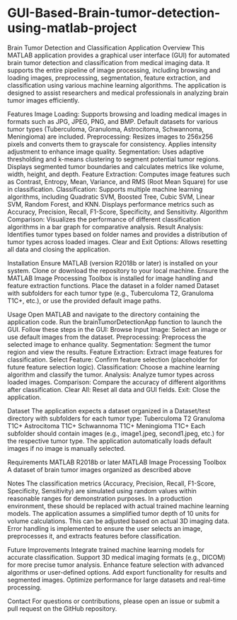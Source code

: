 # GUI-Based-Brain-tumor-detection-using-matlab-project
Brain Tumor Detection and Classification Application
Overview
This MATLAB application provides a graphical user interface (GUI) for automated brain tumor detection and classification from medical imaging data. It supports the entire pipeline of image processing, including browsing and loading images, preprocessing, segmentation, feature extraction, and classification using various machine learning algorithms. The application is designed to assist researchers and medical professionals in analyzing brain tumor images efficiently.

Features
Image Loading: Supports browsing and loading medical images in formats such as JPG, JPEG, PNG, and BMP. Default datasets for various tumor types (Tuberculoma, Granuloma, Astrocitoma, Schwannoma, Meningioma) are included.
Preprocessing: Resizes images to 256x256 pixels and converts them to grayscale for consistency. Applies intensity adjustment to enhance image quality.
Segmentation: Uses adaptive thresholding and k-means clustering to segment potential tumor regions. Displays segmented tumor boundaries and calculates metrics like volume, width, height, and depth.
Feature Extraction: Computes image features such as Contrast, Entropy, Mean, Variance, and RMS (Root Mean Square) for use in classification.
Classification: Supports multiple machine learning algorithms, including Quadratic SVM, Boosted Tree, Cubic SVM, Linear SVM, Random Forest, and KNN. Displays performance metrics such as Accuracy, Precision, Recall, F1-Score, Specificity, and Sensitivity.
Algorithm Comparison: Visualizes the performance of different classification algorithms in a bar graph for comparative analysis.
Result Analysis: Identifies tumor types based on folder names and provides a distribution of tumor types across loaded images.
Clear and Exit Options: Allows resetting all data and closing the application.

Installation
Ensure MATLAB (version R2018b or later) is installed on your system.
Clone or download the repository to your local machine.
Ensure the MATLAB Image Processing Toolbox is installed for image handling and feature extraction functions.
Place the dataset in a folder named Dataset with subfolders for each tumor type (e.g., Tuberculoma T2, Granuloma T1C+, etc.), or use the provided default image paths.

Usage
Open MATLAB and navigate to the directory containing the application code.
Run the brainTumorDetectionApp function to launch the GUI.
Follow these steps in the GUI:
Browse Input Image: Select an image or use default images from the dataset.
Preprocessing: Preprocess the selected image to enhance quality.
Segmentation: Segment the tumor region and view the results.
Feature Extraction: Extract image features for classification.
Select Feature: Confirm feature selection (placeholder for future feature selection logic).
Classification: Choose a machine learning algorithm and classify the tumor.
Analysis: Analyze tumor types across loaded images.
Comparison: Compare the accuracy of different algorithms after classification.
Clear All: Reset all data and GUI fields.
Exit: Close the application.

Dataset
The application expects a dataset organized in a Dataset/test directory with subfolders for each tumor type:
Tuberculoma T2
Granuloma T1C+
Astrocitoma T1C+
Schwannoma T1C+
Meningioma T1C+
Each subfolder should contain images (e.g., image1.jpeg, second1.jpeg, etc.) for the respective tumor type. The application automatically loads default images if no image is manually selected.

Requirements
MATLAB R2018b or later
MATLAB Image Processing Toolbox
A dataset of brain tumor images organized as described above

Notes
The classification metrics (Accuracy, Precision, Recall, F1-Score, Specificity, Sensitivity) are simulated using random values within reasonable ranges for demonstration purposes. In a production environment, these should be replaced with actual trained machine learning models.
The application assumes a simplified tumor depth of 10 units for volume calculations. This can be adjusted based on actual 3D imaging data.
Error handling is implemented to ensure the user selects an image, preprocesses it, and extracts features before classification.

Future Improvements
Integrate trained machine learning models for accurate classification.
Support 3D medical imaging formats (e.g., DICOM) for more precise tumor analysis.
Enhance feature selection with advanced algorithms or user-defined options.
Add export functionality for results and segmented images.
Optimize performance for large datasets and real-time processing.


Contact
For questions or contributions, please open an issue or submit a pull request on the GitHub repository.

